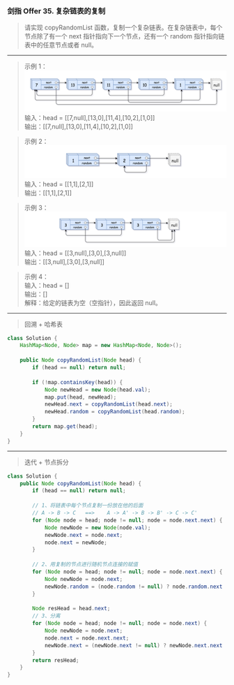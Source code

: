 ### 剑指 Offer 35. 复杂链表的复制

>请实现 copyRandomList 函数，复制一个复杂链表。在复杂链表中，每个节点除了有一个 next 指针指向下一个节点，还有一个 random 指针指向链表中的任意节点或者 null。
***
>示例 1：  
>![示例1](e1.png)  
>输入：head = [[7,null],[13,0],[11,4],[10,2],[1,0]]  
>输出：[[7,null],[13,0],[11,4],[10,2],[1,0]]  

>示例 2：  
>![示例2](e2.png)  
>输入：head = [[1,1],[2,1]]  
>输出：[[1,1],[2,1]]  

>示例 3：  
>![示例3](e3.png)  
>输入：head = [[3,null],[3,0],[3,null]]  
>输出：[[3,null],[3,0],[3,null]]  

>示例 4：  
>输入：head = []  
>输出：[]  
>解释：给定的链表为空（空指针），因此返回 null。  
***
> 回溯 + 哈希表
```java
class Solution {
    HashMap<Node, Node> map = new HashMap<Node, Node>();

    public Node copyRandomList(Node head) {
        if (head == null) return null;

        if (!map.containsKey(head)) {
            Node newHead = new Node(head.val);
            map.put(head, newHead);
            newHead.next = copyRandomList(head.next);
            newHead.random = copyRandomList(head.random);
        }
        return map.get(head);
    }
}
```
***
>迭代 + 节点拆分
```java
class Solution {
    public Node copyRandomList(Node head) {
        if (head == null) return null;

        // 1、将链表中每个节点复制一份放在他的后面
        // A -> B -> C   ==>    A -> A' -> B -> B' -> C -> C'
        for (Node node = head; node != null; node = node.next.next) {
            Node newNode = new Node(node.val);
            newNode.next = node.next;
            node.next = newNode;
        }

        // 2、用复制的节点进行随机节点连接的赋值
        for (Node node = head; node != null; node = node.next.next) {
            Node newNode = node.next;
            newNode.random = (node.random != null) ? node.random.next : null;
        }

        Node resHead = head.next;
        // 3、分离
        for (Node node = head; node != null; node = node.next) {
            Node newNode = node.next;
            node.next = node.next.next;
            newNode.next = (newNode.next != null) ? newNode.next.next : null;
        }
        return resHead;
    }
}
```
